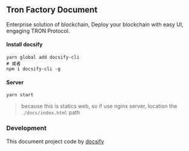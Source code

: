 ## Tron Factory Document
Enterprise solution of blockchain, Deploy your blockchain with easy UI, engaging TRON Protocol.
 
#### Install docsify

```shell script
yarn global add docsify-cli
# 或者
npm i docsify-cli -g
```

#### Server

```shell script
yarn start
```
> because this is statics web, so if use nginx server, location the `./docs/index.html` path


### Development

This document project code by [docsify](https://docsify.js.org/) 
